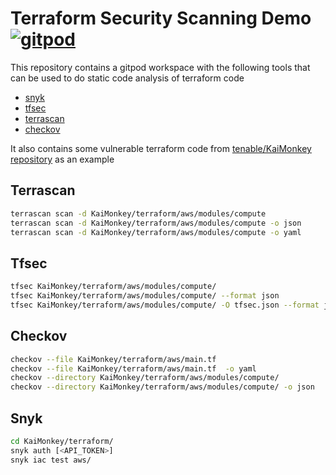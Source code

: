 # Terraform Security Scanning Demo [![gitpod](https://img.shields.io/badge/Gitpod-ready--to--code-blue?logo=gitpod&style=flat-square)](https://gitpod.io/#https://github.com/alfespa17/demo-terraform-secure)

This repository contains a gitpod workspace with the following tools that can be used to do static code analysis of terraform code

- [snyk](https://github.com/snyk/cli)
- [tfsec](https://github.com/aquasecurity/tfsec)
- [terrascan](https://github.com/tenable/terrascan)
- [checkov](https://github.com/bridgecrewio/checkov)

It also contains some vulnerable terraform code from [tenable/KaiMonkey repository](https://github.com/tenable/KaiMonkey) as an example

## Terrascan

```bash
terrascan scan -d KaiMonkey/terraform/aws/modules/compute
terrascan scan -d KaiMonkey/terraform/aws/modules/compute -o json
terrascan scan -d KaiMonkey/terraform/aws/modules/compute -o yaml
```

## Tfsec

```bash
tfsec KaiMonkey/terraform/aws/modules/compute/
tfsec KaiMonkey/terraform/aws/modules/compute/ --format json
tfsec KaiMonkey/terraform/aws/modules/compute/ -O tfsec.json --format json
```

## Checkov

```bash
checkov --file KaiMonkey/terraform/aws/main.tf 
checkov --file KaiMonkey/terraform/aws/main.tf  -o yaml
checkov --directory KaiMonkey/terraform/aws/modules/compute/
checkov --directory KaiMonkey/terraform/aws/modules/compute/ -o json
```

## Snyk

```bash
cd KaiMonkey/terraform/
snyk auth [<API_TOKEN>]
snyk iac test aws/
```